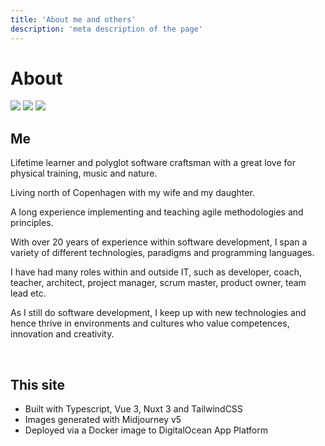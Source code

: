 ```yaml
---
title: 'About me and others'
description: 'meta description of the page'
---
```

<!-- Content of the page -->

# About

<div class="flex justify-center">
  <img src="img/guitar.jpg" class="lg:w-48 md:w-48 w-32 rounded-lg mt-4 lg:mx-12 md:mx-8 mx-4">
  <img src="img/family.jpg" class="lg:w-48 md:w-48 w-32 rounded-lg mt-4 lg:mx-12 md:mx-8 mx-4">
  <img src="img/fitness.jpg" class="lg:w-48 md:w-48 w-32 rounded-lg mt-4 lg:mx-12 md:mx-8 mx-4">
</div>

## Me
Lifetime learner and polyglot software craftsman with a great love for physical training,
music and nature.
<br>

Living north of Copenhagen with my wife and my daughter.
<br>

A long experience implementing and teaching agile methodologies and principles.
<br>

With over 20 years of experience within software development, I span a variety of different
technologies, paradigms and programming languages.
<br>

I have had many roles within and outside IT, such as developer, coach, teacher, architect,
project manager, scrum master, product owner, team lead etc.
<br>

As I still do software development, I keep up with new technologies and hence thrive in
environments and cultures who value competences, innovation and creativity.


<br>

## This site


* Built with Typescript, Vue 3, Nuxt 3 and TailwindCSS
* Images generated with Midjourney v5
* Deployed via a Docker image to DigitalOcean App Platform